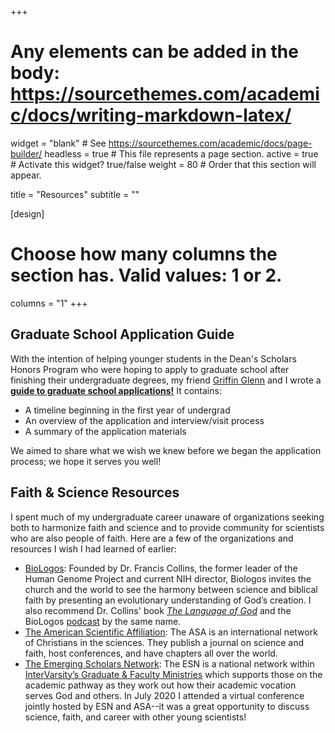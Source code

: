 +++
# Any elements can be added in the body: https://sourcethemes.com/academic/docs/writing-markdown-latex/

widget = "blank"  # See https://sourcethemes.com/academic/docs/page-builder/
headless = true  # This file represents a page section.
active = true  # Activate this widget? true/false
weight = 80  # Order that this section will appear.

title = "Resources"
subtitle = ""

[design]
  # Choose how many columns the section has. Valid values: 1 or 2.
  columns = "1"
+++

## Graduate School Application Guide

With the intention of helping younger students in the Dean's Scholars Honors Program who were hoping to apply to graduate school after finishing their undergraduate degrees, my friend [Griffin Glenn](http://griffindglenn.github.io/) and I wrote a [**guide to graduate school applications!**](files/resource-grad_app_guide.pdf) It contains:

* A timeline beginning in the first year of undergrad
* An overview of the application and interview/visit process
* A summary of the application materials

We aimed to share what we wish we knew before we began the application process; we hope it serves you well!



## Faith & Science Resources

I spent much of my undergraduate career unaware of organizations seeking both to harmonize faith and science and to provide community for scientists who are also people of faith. Here are a few of the organizations and resources I wish I had learned of earlier:

* [BioLogos](https://biologos.org/): Founded by Dr. Francis Collins, the former leader of the Human Genome Project and  current NIH director, Biologos invites the church and the world to see the harmony between science and biblical faith by presenting an evolutionary understanding of God’s creation. I also recommend Dr. Collins' book [*The Language of God*](https://en.wikipedia.org/wiki/The_Language_of_God) and the BioLogos [podcast](https://biologos.org/podcast/language-of-god) by the same name.
* [The American Scientific Affiliation](https://network.asa3.org/default.aspx): The ASA is an international network of Christians in the sciences. They publish a journal on science and faith, host conferences, and have chapters all over the world.
* [The Emerging Scholars Network](https://blog.emergingscholars.org/about/): The ESN is a national network within [InterVarsity’s Graduate & Faculty Ministries](https://gfm.intervarsity.org/) which supports those on the academic pathway as they work out how their academic vocation serves God and others. In July 2020 I attended a virtual conference jointly hosted by ESN and ASA--it was a great opportunity to discuss science, faith, and career with other young scientists!